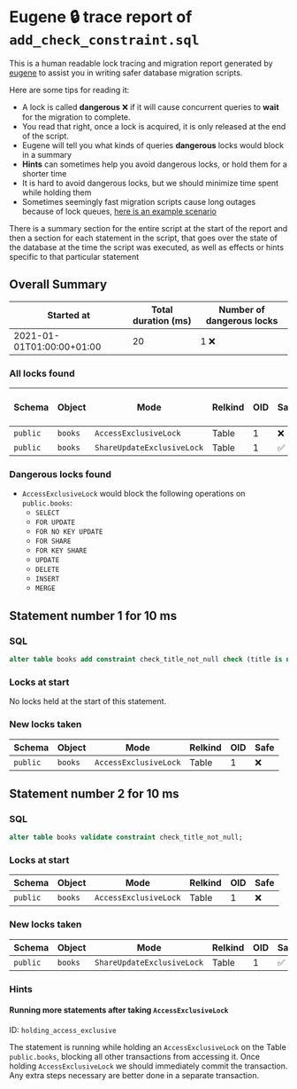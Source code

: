 # Eugene 🔒 trace report of `add_check_constraint.sql`

This is a human readable lock tracing and migration report generated by [eugene](https://github.com/kaaveland/eugene) to assist you in writing safer database migration scripts.

Here are some tips for reading it:
- A lock is called **dangerous** ❌ if it will cause concurrent queries to **wait** for the migration to complete.
- You read that right, once a lock is acquired, it is only released at the end of the script.
- Eugene will tell you what kinds of queries **dangerous** locks would block in a summary
- **Hints** can sometimes help you avoid dangerous locks, or hold them for a shorter time
- It is hard to avoid dangerous locks, but we should minimize time spent while holding them
- Sometimes seemingly fast migration scripts cause long outages because of lock queues, [here is an example scenario](https://kaveland.no/careful-with-that-lock-eugene.html)

There is a summary section for the entire script at the start of the report and then a section for each statement in the script, that goes over the state of the database at the time the script was executed, as well as effects or hints specific to that particular statement

## Overall Summary

Started at | Total duration (ms) | Number of dangerous locks
---------- | ------------------- | -------------------------
2021-01-01T01:00:00+01:00 | 20 | 1 ❌

### All locks found

Schema | Object | Mode | Relkind | OID | Safe | Duration held (ms)
------ | ------ | ---- | ------- | --- | ---- | ------------------
`public` | `books` | `AccessExclusiveLock` | Table | 1 | ❌ | 20
`public` | `books` | `ShareUpdateExclusiveLock` | Table | 1 | ✅ | 10

### Dangerous locks found

- `AccessExclusiveLock` would block the following operations on `public.books`:
  + `SELECT`
  + `FOR UPDATE`
  + `FOR NO KEY UPDATE`
  + `FOR SHARE`
  + `FOR KEY SHARE`
  + `UPDATE`
  + `DELETE`
  + `INSERT`
  + `MERGE`

## Statement number 1 for 10 ms

### SQL

```sql
alter table books add constraint check_title_not_null check (title is not null) not valid;
```

### Locks at start

No locks held at the start of this statement.

### New locks taken

Schema | Object | Mode | Relkind | OID | Safe
------ | ------ | ---- | ------- | --- | ----
`public` | `books` | `AccessExclusiveLock` | Table | 1 | ❌

## Statement number 2 for 10 ms

### SQL

```sql
alter table books validate constraint check_title_not_null;
```

### Locks at start

Schema | Object | Mode | Relkind | OID | Safe
------ | ------ | ---- | ------- | --- | ----
`public` | `books` | `AccessExclusiveLock` | Table | 1 | ❌

### New locks taken

Schema | Object | Mode | Relkind | OID | Safe
------ | ------ | ---- | ------- | --- | ----
`public` | `books` | `ShareUpdateExclusiveLock` | Table | 1 | ✅

### Hints

#### Running more statements after taking `AccessExclusiveLock`

ID: `holding_access_exclusive`

The statement is running while holding an `AccessExclusiveLock` on the Table `public.books`, blocking all other transactions from accessing it. Once holding `AccessExclusiveLock` we should immediately commit the transaction. Any extra steps necessary are better done in a separate transaction.

